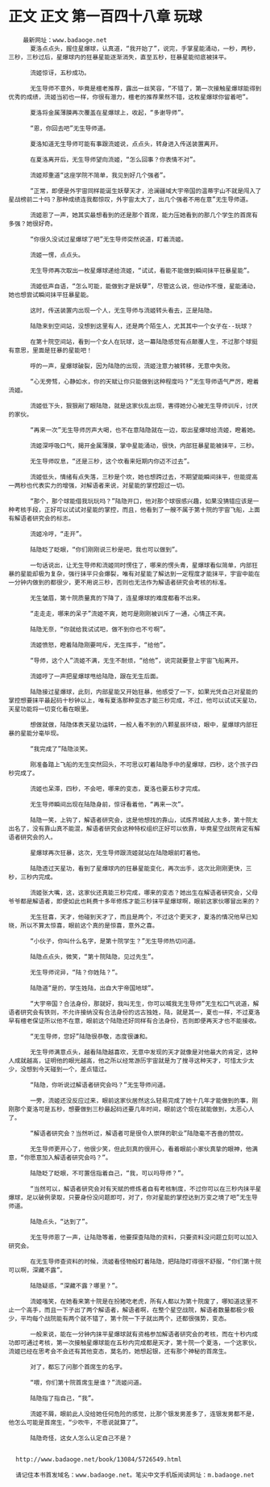 # 正文 正文 第一百四十八章 玩球
        最新网址：www.badaoge.net
          夏洛点点头，握住星爆球，认真道，“我开始了”，说完，手掌星能涌动，一秒，两秒，三秒，三秒过后，星爆球内的狂暴星能逐渐消失，直至五秒，狂暴星能彻底被抹平。
      
          流姬惊讶，五秒成功。
      
          无生导师不意外，毕竟是檀老推荐，露出一丝笑容，“不错了，第一次接触星爆球能得到优秀的成绩，流姬当初也一样，你很有潜力，檀老的推荐果然不错，这枚星爆球你留着吧”。
      
          夏洛将金属薄膜再次覆盖在星爆球上，收起，“多谢导师”。
      
          “恩，你回去吧”无生导师道。
      
          夏洛知道无生导师可能有事跟流姬说，点点头，转身进入传送装置离开。
      
          在夏洛离开后，无生导师望向流姬，“怎么回事？你表情不对”。
      
          流姬郑重道“这座学院不简单，我见到好几个强者”。
      
          “正常，即便是外宇宙同样能诞生妖孽天才，沧澜疆域大宇帝国的温蒂宇山不就是闯入了星战榜前二十吗？那种成绩连我都惊叹，外宇宙太大了，出几个强者不用在意”无生导师道。
      
          流姬恩了一声，她其实最想看到的还是那个首席，能力压她看到的那几个学生的首席有多强？她很好奇。
      
          “你很久没试过星爆球了吧”无生导师突然说道，盯着流姬。
      
          流姬一愣，点点头。
      
          无生导师再次取出一枚星爆球递给流姬，“试试，看能不能做到瞬间抹平狂暴星能”。
      
          流姬低声自语，“怎么可能，能做到才是妖孽”，尽管这么说，但动作不慢，星能涌动，她也想尝试瞬间抹平狂暴星能。
      
          这时，传送装置内出现一个人，无生导师与流姬转头看去，正是陆隐。
      
          陆隐来到空间站，没想到这里有人，还是两个陌生人，尤其其中一个女子在--玩球？
      
          在第十院空间站，看到一个女人在玩球，这一幕陆隐感觉有点颠覆人生，不过那个球挺有意思，里面是狂暴的星能吧！
      
          呼的一声，星爆球破裂，因为陆隐的出现，流姬注意力被转移，无意中失败。
      
          “心无旁骛，心静如水，你的天赋让你只能做到这种程度吗？”无生导师语气严厉，瞪着流姬。
      
          流姬低下头，狠狠剐了眼陆隐，就是这家伙乱出现，害得她分心被无生导师训斥，讨厌的家伙。
      
          “再来一次”无生导师厉声大喝，也不在意陆隐就在一边，取出星爆球给流姬，瞪着她。
      
          流姬深呼吸口气，揭开金属薄膜，掌中星能涌动，很快，内部狂暴星能被抹平，三秒。
      
          无生导师叹息，“还是三秒，这个坎看来短期内你迈不过去”。
      
          流姬低头，情绪有点失落，三秒是个坎，她也想跨过去，不期望能瞬间抹平，但能提高一两秒也代表实力的增强，对解语者来说，对星能的掌控超过一切。
      
          “那个，那个球能借我玩玩吗？”陆隐开口，他对那个球很感兴趣，如果没猜错应该是一种考核手段，正好可以试试对星能的掌控，而且，他看到了一艘不属于第十院的宇宙飞船，上面有解语者研究会的标志。
      
          流姬冷哼，“走开”。
      
          陆隐眨了眨眼，“你们刚刚说三秒是吧，我也可以做到”。
      
          一句话说出，让无生导师和流姬同时愣住了，哪来的愣头青，星爆球看似简单，内部狂暴的星能却极为复杂，强行抹平只会爆裂，唯有对星能了解达到一定程度才能抹平，宇宙中能在一分钟内做到的都很少，更不用说三秒，否则也无法作为解语者研究会考核的标准。
      
          无生皱眉，第十院质量真的下降了，连星爆球的难度都看不出来。
      
          “走走走，哪来的呆子”流姬不爽，她可是刚刚被训斥了一通，心情正不爽。
      
          陆隐无奈，“你就给我试试吧，做不到你也不亏啊”。
      
          流姬愤怒，瞪着陆隐刚要呵斥，无生挥手，“给他”。
      
          “导师，这个人”流姬不满，无生不耐烦，“给他”，说完就要登上宇宙飞船离开。
      
          流姬哼了一声把星爆球甩给陆隐，跟在无生后面。
      
          陆隐接过星爆球，此刻，内部星能又开始狂暴，他感受了一下，如果光凭自己对星能的掌控想要抹平最起码十秒钟以上，唯有夏洛那种变态才能三秒完成，不过，他可以试试天星功，天星功能将一切变化看在眼里。
      
          想做就做，陆隐体表天星功运转，一般人看不到的八颗星辰环绕，眼中，星爆球内部狂暴的星能分毫毕现。
      
          “我完成了”陆隐淡笑。
      
          刚准备踏上飞船的无生突然回头，不可思议盯着陆隐手中的星爆球，四秒，这个孩子四秒完成了。
      
          流姬也呆滞，四秒，不会吧，哪来的变态，夏洛也要五秒才完成。
      
          无生导师瞬间出现在陆隐身前，惊讶看着他，“再来一次”。
      
          陆隐一笑，上钩了，解语者研究会，这是他想找的靠山，试炼界域敌人太多，第十院太出名了，没有靠山真不能混，解语者研究会这种特权组织正好可以依靠，毕竟星空战院肯定有解语者研究会的人。
      
          星爆球再次狂暴，这次，无生导师跟流姬就站在陆隐眼前盯着他。
      
          陆隐透过天星功，看到了星爆球内的狂暴星能变化，再次出手，这次比刚刚更快，三秒，三秒内完成。
      
          流姬张大嘴，这，这家伙还真能三秒完成，哪来的变态？她出生在解语者研究会，父母爷爷都是解语者，即便如此也耗费十多年修炼才能三秒抹平星爆球啊，眼前这家伙哪冒出来的？
      
          无生狂喜，天才，他碰到天才了，而且是两个，不过这个更天才，夏洛的情况他早已知晓，所以不算太惊喜，眼前这个真的是惊喜，意外之喜。
      
          “小伙子，你叫什么名字，是第十院学生？”无生导师热切问道。
      
          陆隐点点头，微笑，“第十院陆隐，见过先生”。
      
          无生导师诧异，“陆？你姓陆？”。
      
          陆隐道“是的，学生姓陆，出自大宇帝国地球”。
      
          “大宇帝国？合法身份，那就好，我叫无生，你可以喊我无生导师”无生松口气说道，解语者研究会有铁则，不允许接纳没有合法身份的远古独姓，陆，就是其一，夏也一样，不过夏洛早有檀老保证所以他不在意，眼前这个陆隐还好同样有合法身份，否则即便再天才也不能接收。
      
          “无生导师，您好”陆隐很恭敬，态度很谦和。
      
          无生导师满意点头，越看陆隐越喜欢，无意中发现的天才就像是对他最大的肯定，这种人成就越高，证明他的眼光越高，他之所以经常游历宇宙就是为了搜寻这种天才，可惜太少太少，没想到今天碰到一个，差点错过。
      
          “陆隐，你听说过解语者研究会吗？”无生导师问道。
      
          一旁，流姬还没反应过来，眼前这家伙居然这么轻易完成了她十几年才能做到的事，刚刚那个夏洛可是五秒，想要做到三秒最起码还要几年时间，眼前这个现在就能做到，太恶心人了。
      
          “解语者研究会？当然听过，解语者可是很令人崇拜的职业”陆隐毫不吝啬的赞叹。
      
          无生导师更开心了，他很少笑，但此刻真的很开心，看着眼前小家伙真挚的眼神，他满意，“你愿意加入解语者研究会吗？”。
      
          陆隐眨了眨眼，不可置信指着自己，“我，可以吗导师？”。
      
          “当然可以，解语者研究会对有天赋的修炼者自有考核制度，不过你可以在三秒内抹平星爆球，足以破例录取，只要身份没问题即可，对了，你对星能的掌控达到万变之境了吧”无生导师道。
      
          陆隐点头，“达到了”。
      
          无生导师恩了一声，让陆隐等着，他要探查陆隐的资料，只要资料没问题立刻可以加入研究会。
      
          在无生导师查资料的时候，流姬看怪物般盯着陆隐，把陆隐盯得很不舒服，“你们第十院可以啊，深藏不露”。
      
          陆隐疑惑，“深藏不露？哪里？”。
      
          流姬嗤笑，在她看来第十院是在扮猪吃老虎，所有人都以为第十院废了，哪知道这里不止一个高手，而且一下子出了两个解语者，解语者啊，在整个星空战院，解语者数量都极少极少，平均每个战院能有两个就不错了，第十院一下子就出两个，还都很强势，变态。
      
          一般来说，能在一分钟内抹平星爆球就有资格参加解语者研究会的考核，而在十秒内成功即可通过考核，第一次接触星爆球能在五秒内完成都是天才，第十院一个夏洛，一个这家伙，流姬已经在思考会不会还有其他变态，莫名的，她想起银，还有那个神秘的首席生。
      
          对了，都忘了问那个首席生的名字。
      
          “喂，你们第十院首席生是谁？”流姬问道。
      
          陆隐指了指自己，“我”。
      
          流姬不屑，眼前此人没给她任何危险的感觉，比那个银发男差多了，连银发男都不是，他怎么可能是首席生，“少吹牛，不愿说就算了”。
      
          陆隐奇怪，这女人怎么认定自己不是？
      
      
      http://www.badaoge.net/book/13084/5726549.html
      
      请记住本书首发域名：www.badaoge.net。笔尖中文手机版阅读网址：m.badaoge.net